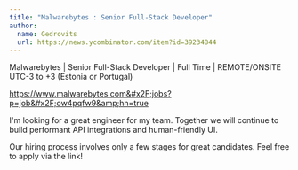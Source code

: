 ```yaml
---
title: "Malwarebytes : Senior Full-Stack Developer"
author:
  name: Gedrovits
  url: https://news.ycombinator.com/item?id=39234844
---
```

Malwarebytes | Senior Full-Stack Developer | Full Time | REMOTE&#x2F;ONSITE UTC-3 to +3 (Estonia or Portugal)

<a href="https:&#x2F;&#x2F;www.malwarebytes.com&#x2F;jobs?p=job&#x2F;ow4pqfw9&amp;hn=true" rel="nofollow">https:&#x2F;&#x2F;www.malwarebytes.com&#x2F;jobs?p=job&#x2F;ow4pqfw9&amp;hn=true</a>

I&#x27;m looking for a great engineer for my team. Together we will continue to build performant API integrations and human-friendly UI.

Our hiring process involves only a few stages for great candidates. Feel free to apply via the link!

